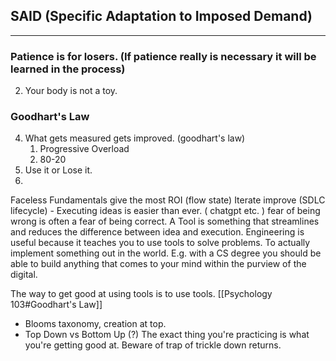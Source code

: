 
## SAID (Specific Adaptation to Imposed Demand)
---
### Patience is for losers. (If patience really is necessary it will be learned in the process)
2. Your body is not a toy.
### Goodhart's Law
4. What gets measured gets improved. (goodhart's law)
	1. Progressive Overload
	2. 80-20 
5. Use it or Lose it. 
6. 

Faceless Fundamentals give the most ROI (flow state)
Iterate improve (SDLC lifecycle) - Executing ideas is easier than ever. ( chatgpt etc. )
fear of being wrong is often a fear of being correct.
A Tool is something that streamlines and reduces the difference between idea and execution.
Engineering is useful because it teaches you to use tools to solve problems. To actually implement something out in the world. 
E.g. with a CS degree you should be able to build anything that comes to your mind within the purview of the digital.

The way to get good at using tools is to use tools. [[Psychology 103#Goodhart's Law]]
- Blooms taxonomy, creation at top.
- Top Down vs Bottom Up (?) The exact thing you're practicing is what you're getting good at. Beware of trap of trickle down returns.


